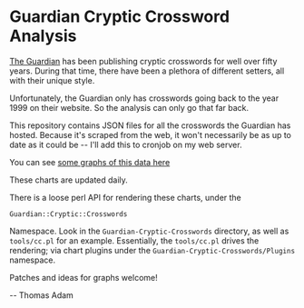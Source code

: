 Guardian Cryptic Crossword Analysis
===================================

[The Guardian](https://www.theguardian.com) has been publishing cryptic
crosswords for well over fifty years.  During that time, there have been a
plethora of different setters, all with their unique style.

Unfortunately, the Guardian only has crosswords going back to the year 1999 on
their website.  So the analysis can only go that far back.

This repository contains JSON files for all the crosswords the Guardian has
hosted.  Because it's scraped from the web, it won't necessarily be as up to
date as it could be -- I'll add this to cronjob on my web server.

You can see [some graphs of this data here](https://www.xteddy.org/gcc-analysis.html)

These charts are updated daily.

There is a loose perl API for rendering these charts, under the

```
Guardian::Cryptic::Crosswords
```

Namespace.  Look in the `Guardian-Cryptic-Crosswords` directory, as well as
`tools/cc.pl` for an example.  Essentially, the `tools/cc.pl` drives the
rendering; via chart plugins under the `Guardian-Cryptic-Crosswords/Plugins`
namespace.

Patches and ideas for graphs welcome!

-- Thomas Adam
